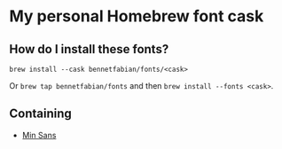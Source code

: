 # My personal Homebrew font cask

## How do I install these fonts?

`brew install --cask bennetfabian/fonts/<cask>`

Or `brew tap bennetfabian/fonts` and then `brew install --fonts <cask>`.

## Containing
- [Min Sans](https://github.com/poposnail61/min-sans)

